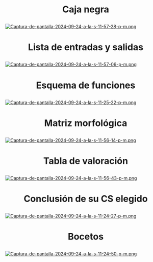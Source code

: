 # <p align="center"> Caja negra </p>
[![Captura-de-pantalla-2024-09-24-a-la-s-11-57-28-p-m.png](https://i.postimg.cc/GpBw94wK/Captura-de-pantalla-2024-09-24-a-la-s-11-57-28-p-m.png)](https://postimg.cc/2qfXK85L)
# <p align="center"> Lista de entradas y salidas </p>
[![Captura-de-pantalla-2024-09-24-a-la-s-11-57-06-p-m.png](https://i.postimg.cc/W3B2sMd0/Captura-de-pantalla-2024-09-24-a-la-s-11-57-06-p-m.png)](https://postimg.cc/CB4yNnHK)
# <p align="center"> Esquema de funciones </p>  
[![Captura-de-pantalla-2024-09-24-a-la-s-11-25-22-p-m.png](https://i.postimg.cc/1XbgZcJh/Captura-de-pantalla-2024-09-24-a-la-s-11-25-22-p-m.png)](https://postimg.cc/9wtXd96J)
# <p align="center"> Matriz morfológica </p>
[![Captura-de-pantalla-2024-09-24-a-la-s-11-56-14-p-m.png](https://i.postimg.cc/W4zYSC51/Captura-de-pantalla-2024-09-24-a-la-s-11-56-14-p-m.png)](https://postimg.cc/qtfGvbfP)
# <p align="center"> Tabla de valoración </p>
[![Captura-de-pantalla-2024-09-24-a-la-s-11-56-43-p-m.png](https://i.postimg.cc/mkPbsmZL/Captura-de-pantalla-2024-09-24-a-la-s-11-56-43-p-m.png)](https://postimg.cc/vxdR7L6k)
# <p align="center"> Conclusión de su CS elegido </p>
[![Captura-de-pantalla-2024-09-24-a-la-s-11-24-27-p-m.png](https://i.postimg.cc/1RGbV5pP/Captura-de-pantalla-2024-09-24-a-la-s-11-24-27-p-m.png)](https://postimg.cc/Btvmd3Yw)
# <p align="center"> Bocetos </p>
[![Captura-de-pantalla-2024-09-24-a-la-s-11-24-50-p-m.png](https://i.postimg.cc/26FTyygK/Captura-de-pantalla-2024-09-24-a-la-s-11-24-50-p-m.png)](https://postimg.cc/34N2b88X)


